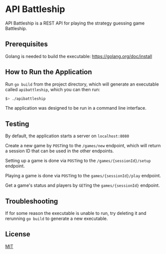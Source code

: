 # API Battleship

API Battleship is a REST API for playing the strategy guessing game Battleship.

## Prerequisites

Golang is needed to build the executable: https://golang.org/doc/install

## How to Run the Application

Run `go build` from the project directory, which will generate an executable called `apibattleship`, which you can then run:

```bash
$> ./apibattleship
```

The application was designed to be run in a command line interface.

## Testing

By default, the application starts a server on `localhost:8080`

Create a new game by `POST`ing to the `/games/new` endpoint, which will return a session ID that can be used in the other endpoints.

Setting up a game is done via `POST`ing to the `/games/{sessionId}/setup` endpoint.

Playing a game is done via `POST`ing to the `games/{sessionId}/play` endpoint.

Get a game's status and players by `GET`ing the `games/{sessionId}` endpoint.


## Troubleshooting

If for some reason the executable is unable to run, try deleting it and rerunning `go build` to generate a new executable.

## License
[MIT](https://choosealicense.com/licenses/mit/)